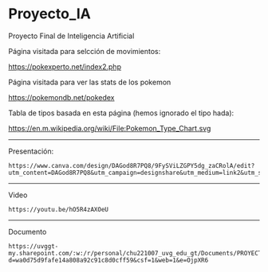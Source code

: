 # Proyecto_IA
Proyecto Final de Inteligencia Artificial


Página visitada para selcción de movimientos:

https://pokexperto.net/index2.php


Página visitada para ver las stats de los pokemon

https://pokemondb.net/pokedex

Tabla de tipos basada en esta página (hemos ignorado el tipo hada):

https://en.m.wikipedia.org/wiki/File:Pokemon_Type_Chart.svg

---

Presentación:

```
https://www.canva.com/design/DAGod8R7PQ8/9FySViLZGPY5dg_zaCRolA/edit?utm_content=DAGod8R7PQ8&utm_campaign=designshare&utm_medium=link2&utm_source=sharebutton
```

---
Video

```
https://youtu.be/hO5R4zAXOeU

```

---
Documento 

```
https://uvggt-my.sharepoint.com/:w:/r/personal/chu221007_uvg_edu_gt/Documents/PROYECTO%20FINAL%20IA.docx?d=wa0d75d9fafe14a808a92c91c8d0cff59&csf=1&web=1&e=OjpXR6
```
